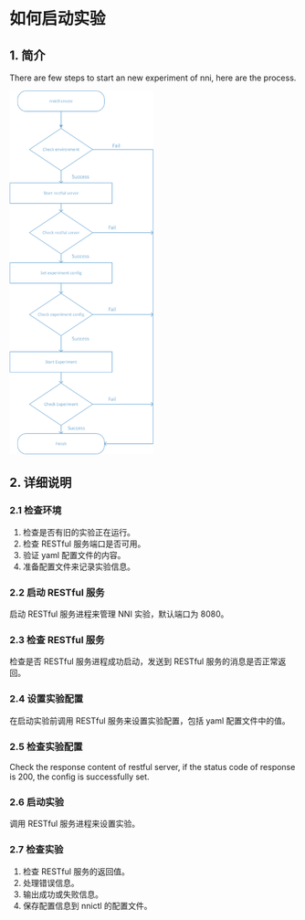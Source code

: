 # 如何启动实验

## 1. 简介

There are few steps to start an new experiment of nni, here are the process.

<img src="./img/experiment_process.jpg" width="50%" height="50%" />

## 2. 详细说明

### 2.1 检查环境

1. 检查是否有旧的实验正在运行。 
2. 检查 RESTful 服务端口是否可用。 
3. 验证 yaml 配置文件的内容。 
4. 准备配置文件来记录实验信息。 

### 2.2 启动 RESTful 服务

启动 RESTful 服务进程来管理 NNI 实验，默认端口为 8080。

### 2.3 检查 RESTful 服务

检查是否 RESTful 服务进程成功启动，发送到 RESTful 服务的消息是否正常返回。

### 2.4 设置实验配置

在启动实验前调用 RESTful 服务来设置实验配置，包括 yaml 配置文件中的值。

### 2.5 检查实验配置

Check the response content of restful server, if the status code of response is 200, the config is successfully set.

### 2.6 启动实验

调用 RESTful 服务进程来设置实验。

### 2.7 检查实验

1. 检查 RESTful 服务的返回值。
2. 处理错误信息。
3. 输出成功或失败信息。
4. 保存配置信息到 nnictl 的配置文件。